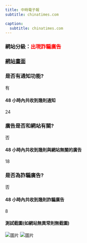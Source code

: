 ```yaml
---
title: 中時電子報
subtitle: chinatimes.com

caption:
  subtitle: chinatimes.com
---
```


<h3>網站分級：<font color="#FF0000">出現詐騙廣告</font></h3>

### [網站畫面](chinatimes.com)
### 是否有通知功能?
有

#### 48 小時內共收到幾則通知
24

### 廣告是否和網站有關?
否

#### 48 小時內共收到幾則與網站無關的廣告
18

### 是否為詐騙廣告?
否

#### 48 小時內共收到幾則詐騙廣告
8

#### 測試截圖(如網站無異常則無截圖)
![圖片](https://github.com/justinlin099/Taiwan-Website-Notification-Guardian-Website/assets/61717681/b164452b-b053-4d9c-b6c0-806664667ed9)
![圖片](https://github.com/justinlin099/Taiwan-Website-Notification-Guardian-Website/assets/61717681/89a4f2b4-dd80-4054-adc3-39f6b2f62359)


